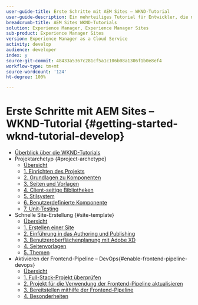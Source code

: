 ```yaml
---
user-guide-title: Erste Schritte mit AEM Sites – WKND-Tutorial
user-guide-description: Ein mehrteiliges Tutorial für Entwickler, die neu bei AEM sind. Implementieren Sie eine AEM-Website für eine fiktive Lifestyle-Marke namens WKND. Aktivieren Sie die Frontend-Pipeline, um Ihre Bereitstellung auf den Bereitstellungszyklus hin zu beschleunigen.
breadcrumb-title: AEM Sites WKND-Tutorials
solution: Experience Manager, Experience Manager Sites
sub-product: Experience Manager Sites
version: Experience Manager as a Cloud Service
activity: develop
audience: developer
index: y
source-git-commit: 48433a5367c281cf5a1c106b08a1306f1b0e8ef4
workflow-type: tm+mt
source-wordcount: '124'
ht-degree: 100%

---
```



# Erste Schritte mit AEM Sites – WKND-Tutorial {#getting-started-wknd-tutorial-develop}

+ [Überblick über die WKND-Tutorials](overview.md)
+ Projektarchetyp {#project-archetype}
   + [Übersicht](./project-archetype/overview.md)
   + [1. Einrichten des Projekts](./project-archetype/project-setup.md)
   + [2. Grundlagen zu Komponenten](./project-archetype/component-basics.md)
   + [3. Seiten und Vorlagen](./project-archetype/pages-templates.md)
   + [4. Client-seitige Bibliotheken](./project-archetype/client-side-libraries.md)
   + [5. Stilsystem](./project-archetype/style-system.md)
   + [6. Benutzerdefinierte Komponente](./project-archetype/custom-component.md)
   + [7. Unit-Testing](./project-archetype/unit-testing.md)
+ Schnelle Site-Erstellung {#site-template}
   + [Übersicht](./site-template/overview.md)
   + [1. Erstellen einer Site](./site-template/create-site.md)
   + [2. Einführung in das Authoring und Publishing](./site-template/author-content-publish.md)
   + [3. Benutzeroberflächenplanung mit Adobe XD](./site-template/ui-planning-adobe-xd.md)
   + [4. Seitenvorlagen](./site-template/page-templates.md)
   + [5. Themen](./site-template/theming.md)
+ Aktivieren der Frontend-Pipeline – DevOps{#enable-frontend-pipeline-devops}
   + [Übersicht](./enable-frontend-pipeline/overview.md)
   + [1. Full-Stack-Projekt überprüfen](./enable-frontend-pipeline/review-uifrontend-module.md)
   + [2. Projekt für die Verwendung der Frontend-Pipeline aktualisieren](./enable-frontend-pipeline/update-project.md)
   + [3. Bereitstellen mithilfe der Frontend-Pipeline](./enable-frontend-pipeline/create-frontend-pipeline.md)
   + [4. Besonderheiten](./enable-frontend-pipeline/considerations.md)

